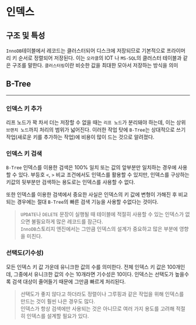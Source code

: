 # 인덱스

## 구조 및 특성
`InnoDB`테이블에서 레코드는 클러스터되어 디스크에 저장되므로 기본적으로 프라이머리 키 순서로 정렬되어 저장된다.
이는 `오라클`의 IOT 나 `MS-SQL`의 클러스터 테이블과 같은 구조를 말한다.
`클러스터링`이란 비슷한 값을 최대한 모아서 저장하는 방식을 의미

## B-Tree

---
### 인덱스 키 추가
리프 노드가 꽉 차서 더는 저장할 수 없을 때는 `리프 노드`가 분리돼야 하는데, 이는 상위 `브랜치 노드`까지 처리의 범위가 넓어진다.
이러한 작업 탓에 `B-Tree`는 상대적으로 쓰기 작업(새로운 키를 추가하는 작업)에 비용이 많이 드는 것으로 알려졌다.

### 인덱스 키 검색
`B-Tree` 인덱스를 이용한 검색은 100% 일치 또는 값의 앞부분만 일치하는 경우에 사용할 수 있다. 부등호 `<`, `>` 비교 조건에서도 인덱스를 활용할 수 있지만, 인덱스를 구상하는 키값의 뒷부분만 검색하는 용도로는 인덱스를 사용할 수 없다.

또한 인덱스를 이용한 검색에서 중요한 사실은 인덱스의 키 값에 변형이 가해진 후 비교되는 경우에는 절대 `B-Tree`의 빠른 검색 기능을 사용할 수없다는 것이다.

> `UPDATE`나 `DELETE` 문장이 실행될 때 테이블에 적절히 사용할 수 있는 인덱스가 없으면 불필요하게 많은 레코드를 잠근다.  
> `InnoDB`스토리지 엔진에서는 그만큼 인덱스의 설계가 중요하고 많은 부분에 영향을 미친다.

### 선택도(기수성)
모든 인덱스 키 값 가운데 유니크한 값의 수를 의미한다. 전체 인덱스 키 값은 100개인데, 그중에서 유니크한 값의 수는 10개라면 기수성은 10이다.
인덱스는 선택도가 높을수록 검색 대상이 줄어들기 때문에 그만큼 빠르게 처리된다.
> 선택도가 좋지 않다고 하더라도 정렬이나 그루핑과 같은 작업을 위해 인덱스를 만드는 것이 훨씬 나은 경우도 많다.  
> 인덱스가 항상 검색에만 사용되는 것은 아니므로 여러 가지 용도를 고려해 적절히 인덱스를 설계할 필요가 있다.

